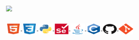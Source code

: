 <div>
  <a href="https://github.com/adnaolivia/">
  <p><img height="200em" src="https://github-readme-stats.vercel.app/api/top-langs/?username=adnaolivia&layout=compact&langs_count=7&theme=date_night"/></p>
  <!--<img height="200em" src="https://github-readme-stats.vercel.app/api?username=adnaolivia&theme=dark&show_icons=true"/></p>-->
</div>
  <br>
<div>
  <img align="center" alt="Adna-HTML" height="30" width="40" src="https://raw.githubusercontent.com/devicons/devicon/master/icons/html5/html5-original.svg">
  <img align="center" alt="Adna-CSS3" height="30" width="40" src="https://raw.githubusercontent.com/devicons/devicon/master/icons/css3/css3-original.svg">
  <img align="center" alt="Adna-Python" height="30" width="40" src="https://raw.githubusercontent.com/devicons/devicon/master/icons/python/python-original.svg">
  <img align="center" alt="Adna-Selenium" height="30" width="40" src="https://raw.githubusercontent.com/devicons/devicon/master/icons/selenium/selenium-original.svg">
  <img align="center" alt="Adna-Java" height="30" width="40" src="https://raw.githubusercontent.com/devicons/devicon/master/icons/java/java-original.svg">
  <img align="center" alt="Adna-C" height="30" width="40" src="https://raw.githubusercontent.com/devicons/devicon/master/icons/c/c-original.svg">
  <img align="center" alt="Adna-GitHub" height="30" width="40" src="https://raw.githubusercontent.com/devicons/devicon/master/icons/github/github-original.svg">
  <img align="center" alt="Adna-Git" height="30" width="40" src="https://raw.githubusercontent.com/devicons/devicon/master/icons/git/git-original.svg">
</div>

